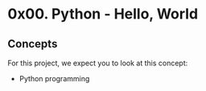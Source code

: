 # 0x00. Python - Hello, World

## Concepts

For this project, we expect you to look at this concept:

-  Python programming

